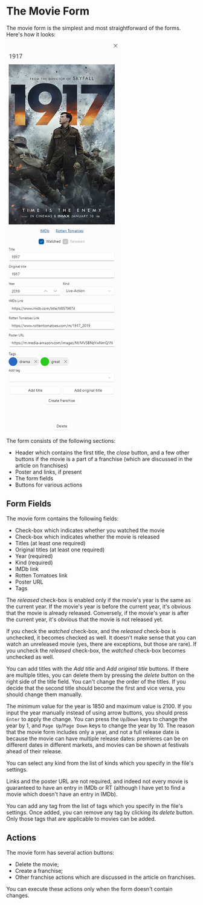 # The Movie Form

The movie form is the simplest and most straightforward of the forms. Here's how it looks:

![](../../.gitbook/assets/v0.3-screen-movie-form.png)

The form consists of the following sections:

* Header which contains the first title, the _close_ button, and a few other buttons if the movie is a part of a franchise \(which are discussed in the article on franchises\)
* Poster and links, if present
* The form fields
* Buttons for various actions

## Form Fields

The movie form contains the following fields:

* Check-box which indicates whether you watched the movie
* Check-box which indicates whether the movie is released
* Titles \(at least one required\)
* Original titles \(at least one required\)
* Year \(required\)
* Kind \(required\)
* IMDb link
* Rotten Tomatoes link
* Poster URL
* Tags

The _released_ check-box is enabled only if the movie's year is the same as the current year. If the movie's year is before the current year, it's obvious that the movie is already released. Conversely, if the movie's year is after the current year, it's obvious that the movie is not released yet.

If you check the _watched_ check-box, and the _released_ check-box is unchecked, it becomes checked as well. It doesn't make sense that you can watch an unreleased movie \(yes, there are exceptions, but those are rare\). If you uncheck the _released_ check-box, the _watched_ check-box becomes unchecked as well.

You can add titles with the _Add title_ and _Add original title_ buttons. If there are multiple titles, you can delete them by pressing the _delete_ button on the right side of the title field. You can't change the order of the titles. If you decide that the second title should become the first and vice versa, you should change them manually.

The minimum value for the year is 1850 and maximum value is 2100. If you input the year manually instead of using arrow buttons, you should press `Enter` to apply the change. You can press the `Up`/`Down` keys to change the year by 1, and `Page Up`/`Page Down` keys to change the year by 10. The reason that the movie form includes only a year, and not a full release date is because the movie can have multiple release dates: premieres can be on different dates in different markets, and movies can be shown at festivals ahead of their release.

You can select any kind from the list of kinds which you specify in the file's settings.

Links and the poster URL are not required, and indeed not every movie is guaranteed to have an entry in IMDb or RT \(although I have yet to find a movie which doesn't have an entry in IMDb\).

You can add any tag from the list of tags which you specify in the file's settings. Once added, you can remove any tag by clicking its _delete_ button. Only those tags that are applicable to movies can be added.

## Actions

The movie form has several action buttons:

* Delete the movie;
* Create a franchise;
* Other franchise actions which are discussed in the article on franchises.

You can execute these actions only when the form doesn't contain changes.

